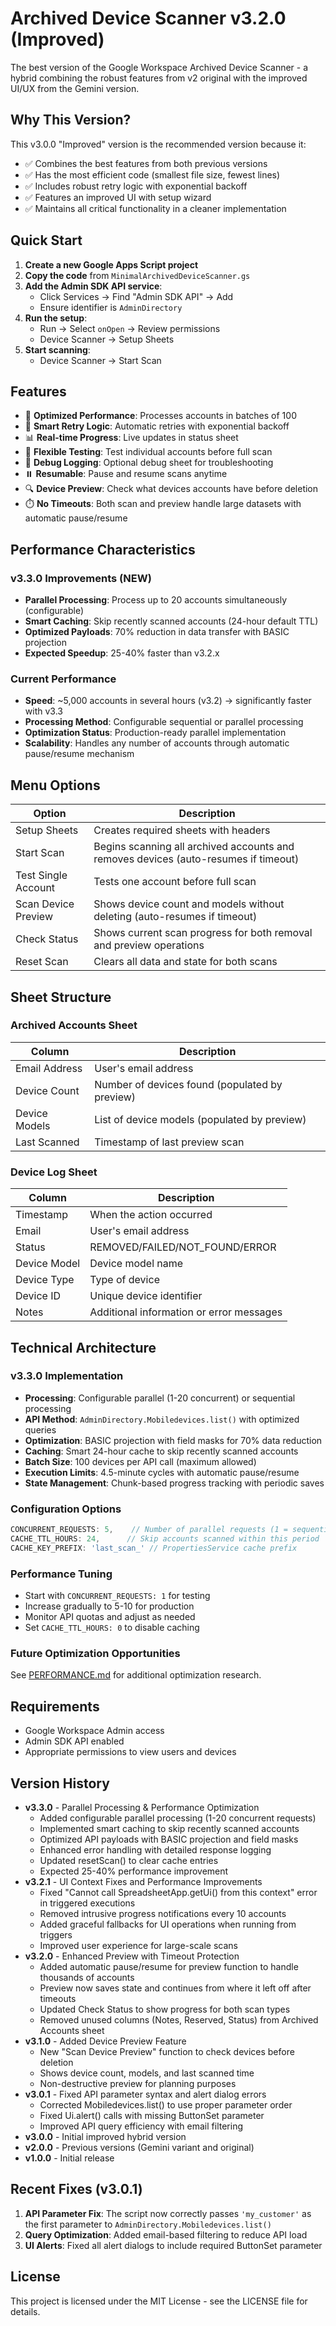 # Archived Device Scanner v3.2.0 (Improved)

The best version of the Google Workspace Archived Device Scanner - a hybrid combining the robust features from v2 original with the improved UI/UX from the Gemini version.

## Why This Version?

This v3.0.0 "Improved" version is the recommended version because it:
- ✅ Combines the best features from both previous versions
- ✅ Has the most efficient code (smallest file size, fewest lines)
- ✅ Includes robust retry logic with exponential backoff
- ✅ Features an improved UI with setup wizard
- ✅ Maintains all critical functionality in a cleaner implementation

## Quick Start

1. **Create a new Google Apps Script project**
2. **Copy the code** from `MinimalArchivedDeviceScanner.gs`
3. **Add the Admin SDK API service**:
   - Click Services → Find "Admin SDK API" → Add
   - Ensure identifier is `AdminDirectory`
4. **Run the setup**:
   - Run → Select `onOpen` → Review permissions
   - Device Scanner → Setup Sheets
5. **Start scanning**:
   - Device Scanner → Start Scan

## Features

- 🚀 **Optimized Performance**: Processes accounts in batches of 100
- 🔄 **Smart Retry Logic**: Automatic retries with exponential backoff
- 📊 **Real-time Progress**: Live updates in status sheet
- 🎯 **Flexible Testing**: Test individual accounts before full scan
- 📝 **Debug Logging**: Optional debug sheet for troubleshooting
- ⏸️ **Resumable**: Pause and resume scans anytime
- 🔍 **Device Preview**: Check what devices accounts have before deletion
- ⏱️ **No Timeouts**: Both scan and preview handle large datasets with automatic pause/resume

## Performance Characteristics

### v3.3.0 Improvements (NEW)
- **Parallel Processing**: Process up to 20 accounts simultaneously (configurable)
- **Smart Caching**: Skip recently scanned accounts (24-hour default TTL)
- **Optimized Payloads**: 70% reduction in data transfer with BASIC projection
- **Expected Speedup**: 25-40% faster than v3.2.x

### Current Performance
- **Speed**: ~5,000 accounts in several hours (v3.2) → significantly faster with v3.3
- **Processing Method**: Configurable sequential or parallel processing
- **Optimization Status**: Production-ready parallel implementation
- **Scalability**: Handles any number of accounts through automatic pause/resume mechanism

## Menu Options

| Option | Description |
|--------|-------------|
| Setup Sheets | Creates required sheets with headers |
| Start Scan | Begins scanning all archived accounts and removes devices (auto-resumes if timeout) |
| Test Single Account | Tests one account before full scan |
| Scan Device Preview | Shows device count and models without deleting (auto-resumes if timeout) |
| Check Status | Shows current scan progress for both removal and preview operations |
| Reset Scan | Clears all data and state for both scans |

## Sheet Structure

### Archived Accounts Sheet
| Column | Description |
|--------|-------------|
| Email Address | User's email address |
| Device Count | Number of devices found (populated by preview) |
| Device Models | List of device models (populated by preview) |
| Last Scanned | Timestamp of last preview scan |

### Device Log Sheet
| Column | Description |
|--------|-------------|
| Timestamp | When the action occurred |
| Email | User's email address |
| Status | REMOVED/FAILED/NOT_FOUND/ERROR |
| Device Model | Device model name |
| Device Type | Type of device |
| Device ID | Unique device identifier |
| Notes | Additional information or error messages |

## Technical Architecture

### v3.3.0 Implementation
- **Processing**: Configurable parallel (1-20 concurrent) or sequential processing
- **API Method**: `AdminDirectory.Mobiledevices.list()` with optimized queries
- **Optimization**: BASIC projection with field masks for 70% data reduction
- **Caching**: Smart 24-hour cache to skip recently scanned accounts
- **Batch Size**: 100 devices per API call (maximum allowed)
- **Execution Limits**: 4.5-minute cycles with automatic pause/resume
- **State Management**: Chunk-based progress tracking with periodic saves

### Configuration Options
```javascript
CONCURRENT_REQUESTS: 5,    // Number of parallel requests (1 = sequential)
CACHE_TTL_HOURS: 24,      // Skip accounts scanned within this period
CACHE_KEY_PREFIX: 'last_scan_' // PropertiesService cache prefix
```

### Performance Tuning
- Start with `CONCURRENT_REQUESTS: 1` for testing
- Increase gradually to 5-10 for production
- Monitor API quotas and adjust as needed
- Set `CACHE_TTL_HOURS: 0` to disable caching

### Future Optimization Opportunities
See [PERFORMANCE.md](PERFORMANCE.md) for additional optimization research.

## Requirements

- Google Workspace Admin access
- Admin SDK API enabled
- Appropriate permissions to view users and devices

## Version History

- **v3.3.0** - Parallel Processing & Performance Optimization
  - Added configurable parallel processing (1-20 concurrent requests)
  - Implemented smart caching to skip recently scanned accounts
  - Optimized API payloads with BASIC projection and field masks
  - Enhanced error handling with detailed response logging
  - Updated resetScan() to clear cache entries
  - Expected 25-40% performance improvement
- **v3.2.1** - UI Context Fixes and Performance Improvements  
  - Fixed "Cannot call SpreadsheetApp.getUi() from this context" error in triggered executions
  - Removed intrusive progress notifications every 10 accounts
  - Added graceful fallbacks for UI operations when running from triggers
  - Improved user experience for large-scale scans
- **v3.2.0** - Enhanced Preview with Timeout Protection
  - Added automatic pause/resume for preview function to handle thousands of accounts
  - Preview now saves state and continues from where it left off after timeouts
  - Updated Check Status to show progress for both scan types
  - Removed unused columns (Notes, Reserved, Status) from Archived Accounts sheet
- **v3.1.0** - Added Device Preview Feature
  - New "Scan Device Preview" function to check devices before deletion
  - Shows device count, models, and last scanned time
  - Non-destructive preview for planning purposes
- **v3.0.1** - Fixed API parameter syntax and alert dialog errors
  - Corrected Mobiledevices.list() to use proper parameter order
  - Fixed Ui.alert() calls with missing ButtonSet parameter
  - Improved API query efficiency with email filtering
- **v3.0.0** - Initial improved hybrid version
- **v2.0.0** - Previous versions (Gemini variant and original)
- **v1.0.0** - Initial release

## Recent Fixes (v3.0.1)

1. **API Parameter Fix**: The script now correctly passes `'my_customer'` as the first parameter to `AdminDirectory.Mobiledevices.list()`
2. **Query Optimization**: Added email-based filtering to reduce API load
3. **UI Alerts**: Fixed all alert dialogs to include required ButtonSet parameter

## License

This project is licensed under the MIT License - see the LICENSE file for details.